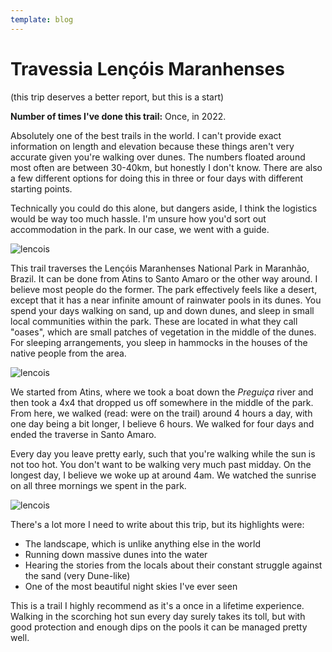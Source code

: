 ```yaml
---
template: blog
---
```


# Travessia Lençóis Maranhenses

(this trip deserves a better report, but this is a start)

**Number of times I've done this trail:** Once, in 2022.

Absolutely one of the best trails in the world. I can't provide exact information on length and elevation because these things aren't very accurate given you're walking over dunes. The numbers floated around most often are between 30-40km, but honestly I don't know. There are also a few different options for doing this in three or four days with different starting points.

Technically you could do this alone, but dangers aside, I think the logistics would be way too much hassle. I'm unsure how you'd sort out accommodation in the park. In our case, we went with a guide. 

![lencois](../img/brazil/2.png)

This trail traverses the Lençóis Maranhenses National Park in Maranhão, Brazil. It can be done from Atins to Santo Amaro or the other way around. I believe most people do the former. The park effectively feels like a desert, except that it has a near infinite amount of rainwater pools in its dunes. You spend your days walking on sand, up and down dunes, and sleep in small local communities within the park. These are located in what they call "oases", which are small patches of vegetation in the middle of the dunes. For sleeping arrangements, you sleep in hammocks in the houses of the native people from the area. 

![lencois](../img/brazil/16.png)

We started from Atins, where we took a boat down the _Preguiça_ river and then took a 4x4 that dropped us off somewhere in the middle of the park. From here, we walked (read: were on the trail) around 4 hours a day, with one day being a bit longer, I believe 6 hours. We walked for four days and ended the traverse in Santo Amaro. 

Every day you leave pretty early, such that you're walking while the sun is not too hot. You don't want to be walking very much past midday. On the longest day, I believe we woke up at around 4am. We watched the sunrise on all three mornings we spent in the park.

![lencois](../img/brazil/8.png)

There's a lot more I need to write about this trip, but its highlights were:

- The landscape, which is unlike anything else in the world
- Running down massive dunes into the water
- Hearing the stories from the locals about their constant struggle against the sand (very Dune-like)
- One of the most beautiful night skies I've ever seen

This is a trail I highly recommend as it's a once in a lifetime experience. Walking in the scorching hot sun every day surely takes its toll, but with good protection and enough dips on the pools it can be managed pretty well.
